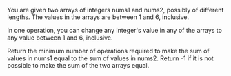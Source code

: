 You are given two arrays of integers nums1 and nums2, possibly of different lengths. The values in the arrays are between 1 and 6, inclusive.

In one operation, you can change any integer's value in any of the arrays to any value between 1 and 6, inclusive.

Return the minimum number of operations required to make the sum of values in nums1 equal to the sum of values in nums2. Return -1​​​​​ if it is not possible to make the sum of the two arrays equal.

